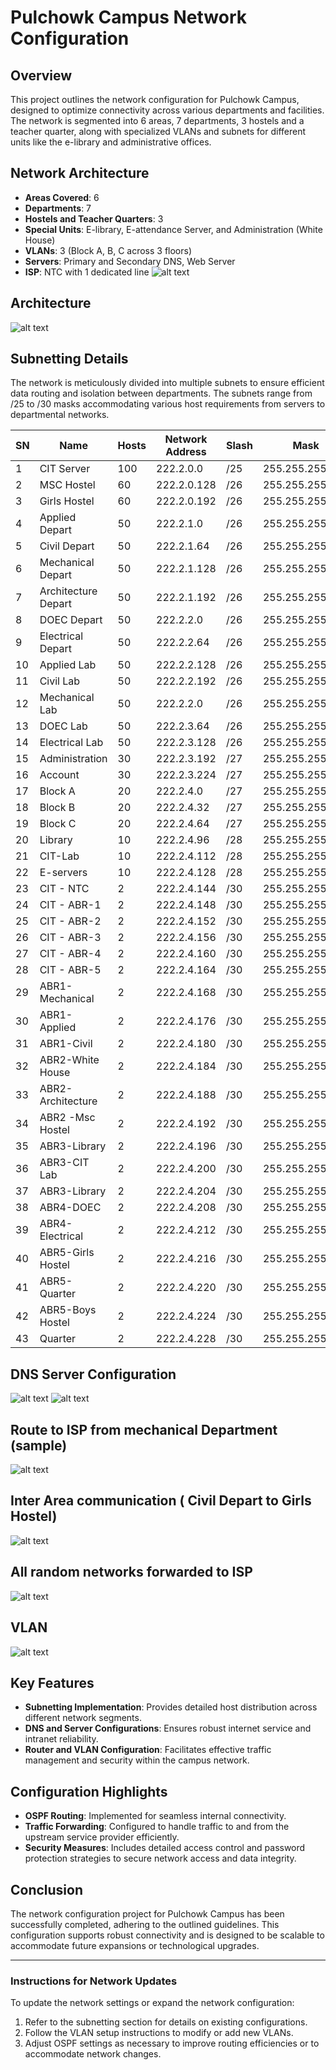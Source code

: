 # Pulchowk Campus Network Configuration

## Overview
This project outlines the network configuration for Pulchowk Campus, designed to optimize connectivity across various departments and facilities. The network is segmented into 6 areas, 7 departments, 3 hostels and a teacher quarter, along with specialized VLANs and subnets for different units like the e-library and administrative offices.

## Network Architecture
- **Areas Covered**: 6
- **Departments**: 7
- **Hostels and Teacher Quarters**: 3
- **Special Units**: E-library, E-attendance Server, and Administration (White House)
- **VLANs**: 3 (Block A, B, C across 3 floors)
- **Servers**: Primary and Secondary DNS, Web Server
- **ISP**: NTC with 1 dedicated line
![alt text](./config-images/arch.png)

## Architecture
![alt text](./config-images/architecture.png)

## Subnetting Details
The network is meticulously divided into multiple subnets to ensure efficient data routing and isolation between departments. The subnets range from /25 to /30 masks accommodating various host requirements from servers to departmental networks.

| SN | Name                | Hosts | Network Address | Slash | Mask             | Broadcast   | Wildcard     |
|----|---------------------|-------|-----------------|-------|------------------|-------------|--------------|
| 1  | CIT Server          | 100   | 222.2.0.0       | /25   | 255.255.255.128  | 222.2.0.127 | 0.0.0.127    |
| 2  | MSC Hostel          | 60    | 222.2.0.128     | /26   | 255.255.255.192  | 222.2.0.191 | 0.0.0.63     |
| 3  | Girls Hostel        | 60    | 222.2.0.192     | /26   | 255.255.255.192  | 222.2.0.255 | 0.0.0.63     |
| 4  | Applied Depart      | 50    | 222.2.1.0       | /26   | 255.255.255.192  | 222.2.1.63  | 0.0.0.63     |
| 5  | Civil Depart        | 50    | 222.2.1.64      | /26   | 255.255.255.192  | 222.2.1.127 | 0.0.0.63     |
| 6  | Mechanical Depart   | 50    | 222.2.1.128     | /26   | 255.255.255.192  | 222.2.1.191 | 0.0.0.63     |
| 7  | Architecture Depart | 50    | 222.2.1.192     | /26   | 255.255.255.192  | 222.2.1.255 | 0.0.0.63     |
| 8  | DOEC Depart         | 50    | 222.2.2.0       | /26   | 255.255.255.192  | 222.2.2.63  | 0.0.0.63     |
| 9  | Electrical Depart   | 50    | 222.2.2.64      | /26   | 255.255.255.192  | 222.2.2.127 | 0.0.0.63     |
| 10 | Applied Lab         | 50    | 222.2.2.128     | /26   | 255.255.255.192  | 222.2.2.191 | 0.0.0.63     |
| 11 | Civil Lab           | 50    | 222.2.2.192     | /26   | 255.255.255.192  | 222.2.2.255 | 0.0.0.63     |
| 12 | Mechanical Lab      | 50    | 222.2.2.0       | /26   | 255.255.255.192  | 222.2.2.63  | 0.0.0.63     |
| 13 | DOEC Lab            | 50    | 222.2.3.64      | /26   | 255.255.255.192  | 222.2.3.127 | 0.0.0.63     |
| 14 | Electrical Lab      | 50    | 222.2.3.128     | /26   | 255.255.255.192  | 222.2.3.191 | 0.0.0.63     |
| 15 | Administration      | 30    | 222.2.3.192     | /27   | 255.255.255.224  | 222.2.3.223 | 0.0.0.31     |
| 16 | Account             | 30    | 222.2.3.224     | /27   | 255.255.255.224  | 222.2.3.255 | 0.0.0.31     |
| 17 | Block A             | 20    | 222.2.4.0       | /27   | 255.255.255.224  | 222.2.4.31  | 0.0.0.31     |
| 18 | Block B             | 20    | 222.2.4.32      | /27   | 255.255.255.224  | 222.2.4.63  | 0.0.0.31     |
| 19 | Block C             | 20    | 222.2.4.64      | /27   | 255.255.255.224  | 222.2.4.95  | 0.0.0.31     |
| 20 | Library             | 10    | 222.2.4.96      | /28   | 255.255.255.240  | 222.2.4.111 | 0.0.0.15     |
| 21 | CIT-Lab             | 10    | 222.2.4.112     | /28   | 255.255.255.240  | 222.2.4.127 | 0.0.0.15     |
| 22 | E-servers           | 10    | 222.2.4.128     | /28   | 255.255.255.240  | 222.2.4.143 | 0.0.0.15     |
| 23 | CIT - NTC           | 2     | 222.2.4.144     | /30   | 255.255.255.252  | 222.2.4.147 | 0.0.0.3      |
| 24 | CIT - ABR-1         | 2     | 222.2.4.148     | /30   | 255.255.255.252  | 222.2.4.151 | 0.0.0.3      |
| 25 | CIT - ABR-2         | 2     | 222.2.4.152     | /30   | 255.255.255.252  | 222.2.4.155 | 0.0.0.3      |
| 26 | CIT - ABR-3         | 2     | 222.2.4.156     | /30   | 255.255.255.252  | 222.2.4.159 | 0.0.0.3      |
| 27 | CIT - ABR-4         | 2     | 222.2.4.160     | /30   | 255.255.255.252  | 222.2.4.163 | 0.0.0.3      |
| 28 | CIT - ABR-5         | 2     | 222.2.4.164     | /30   | 255.255.255.252  | 222.2.4.167 | 0.0.0.3      |
| 29 | ABR1-Mechanical     | 2     | 222.2.4.168     | /30   | 255.255.255.252  | 222.2.4.171 | 0.0.0.3      |
| 30 | ABR1-Applied        | 2     | 222.2.4.176     | /30   | 255.255.255.252  | 222.2.4.179 | 0.0.0.3      |
| 31 | ABR1-Civil          | 2     | 222.2.4.180     | /30   | 255.255.255.252  | 222.2.4.183 | 0.0.0.3      |
| 32 | ABR2-White House    | 2     | 222.2.4.184     | /30   | 255.255.255.252  | 222.2.4.187 | 0.0.0.3      |
| 33 | ABR2-Architecture   | 2     | 222.2.4.188     | /30   | 255.255.255.252  | 222.2.4.191 | 0.0.0.3      |
| 34 | ABR2 -Msc Hostel    | 2     | 222.2.4.192     | /30   | 255.255.255.252  | 222.2.4.195 | 0.0.0.3      |
| 35 | ABR3-Library        | 2     | 222.2.4.196     | /30   | 255.255.255.252  | 222.2.4.199 | 0.0.0.3      |
| 36 | ABR3-CIT Lab        | 2     | 222.2.4.200     | /30   | 255.255.255.252  | 222.2.4.203 | 0.0.0.3      |
| 37 | ABR3-Library        | 2     | 222.2.4.204     | /30   | 255.255.255.252  | 222.2.4.207 | 0.0.0.3      |
| 38 | ABR4-DOEC           | 2     | 222.2.4.208     | /30   | 255.255.255.252  | 222.2.4.211 | 0.0.0.3      |
| 39 | ABR4-Electrical     | 2     | 222.2.4.212     | /30   | 255.255.255.252  | 222.2.4.215 | 0.0.0.3      |
| 40 | ABR5-Girls Hostel   | 2     | 222.2.4.216     | /30   | 255.255.255.252  | 222.2.4.219 | 0.0.0.3      |
| 41 | ABR5-Quarter        | 2     | 222.2.4.220     | /30   | 255.255.255.252  | 222.2.4.223 | 0.0.0.3      |
| 42 | ABR5-Boys Hostel    | 2     | 222.2.4.224     | /30   | 255.255.255.252  | 222.2.4.227 | 0.0.0.3      |
| 43 | Quarter             | 2     | 222.2.4.228     | /30   | 255.255.255.252  | 222.2.1.231 | 0.0.0.3      |


## DNS Server Configuration
![alt text](./config-images/dns.png)
![alt text](./config-images/dns2.png)

## Route to ISP from mechanical Department (sample)
![alt text](./config-images/tracert.png)

## Inter Area communication ( Civil Depart to Girls Hostel)
![alt text](./config-images/tracert2.png)

## All random networks forwarded to ISP
![alt text](./config-images/randomip.png)

## VLAN
![alt text](./config-images/vlan.png)

## Key Features
- **Subnetting Implementation**: Provides detailed host distribution across different network segments.
- **DNS and Server Configurations**: Ensures robust internet service and intranet reliability.
- **Router and VLAN Configuration**: Facilitates effective traffic management and security within the campus network.

## Configuration Highlights
- **OSPF Routing**: Implemented for seamless internal connectivity.
- **Traffic Forwarding**: Configured to handle traffic to and from the upstream service provider efficiently.
- **Security Measures**: Includes detailed access control and password protection strategies to secure network access and data integrity.

## Conclusion
The network configuration project for Pulchowk Campus has been successfully completed, adhering to the outlined guidelines. This configuration supports robust connectivity and is designed to be scalable to accommodate future expansions or technological upgrades.

---

### Instructions for Network Updates
To update the network settings or expand the network configuration:
1. Refer to the subnetting section for details on existing configurations.
2. Follow the VLAN setup instructions to modify or add new VLANs.
3. Adjust OSPF settings as necessary to improve routing efficiencies or to accommodate network changes.



